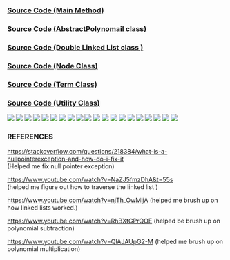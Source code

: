 ### [Source Code (Main Method)](https://github.com/tasnimul2/polynomial_Calculator/blob/master/Polynomial.java)
### [Source Code (AbstractPolynomail class)](https://github.com/tasnimul2/polynomial_Calculator/blob/master/AbstractPolynomial.java)
### [Source Code (Double Linked List class )](https://github.com/tasnimul2/polynomial_Calculator/blob/master/DList.java)
### [Source Code (Node Class)](https://github.com/tasnimul2/polynomial_Calculator/blob/master/DNode.java)
### [Source Code (Term Class)](https://github.com/tasnimul2/polynomial_Calculator/blob/master/Term.java)
### [Source Code (Utility Class)](https://github.com/tasnimul2/polynomial_Calculator/blob/master/Utility.java)

![](https://i.imgur.com/Bpc2uRc.png)
![](https://i.imgur.com/dCAnm6W.png)
![](https://i.imgur.com/6kIxxeq.png)
![](https://i.imgur.com/jRzRIys.png)
![](https://i.imgur.com/8lEeZOC.png)
![](https://i.imgur.com/ayuYYbG.png)
![](https://i.imgur.com/W1x6eCg.png)
![](https://i.imgur.com/DsX8xWv.png)
![](https://i.imgur.com/6ohaFsU.png)
![](https://i.imgur.com/gshtea9.png)
![](https://i.imgur.com/kPAkyYM.png)
![](https://i.imgur.com/nsWlFOZ.png)
![](https://i.imgur.com/ma96Vnz.png)
![](https://i.imgur.com/tjUsp2U.png)
![](https://i.imgur.com/EqLkGpl.png)
![](https://i.imgur.com/NTXie1m.png)
![](https://i.imgur.com/jaZoeXy.png)
![](https://i.imgur.com/Ku6XsqJ.png)
![](https://i.imgur.com/IVW4xM0.png)
![](https://i.imgur.com/wlb1fuk.png)





### REFERENCES


https://stackoverflow.com/questions/218384/what-is-a-nullpointerexception-and-how-do-i-fix-it       
(Helped me fix null pointer exception)

https://www.youtube.com/watch?v=NaZJ5fmzDhA&t=55s  
(helped me figure out how to traverse the linked list )

https://www.youtube.com/watch?v=njTh_OwMljA 
(helped me brush up on how linked lists worked.)

https://www.youtube.com/watch?v=RhBXtGPrQOE 
(helped be brush up on polynomial subtraction)

https://www.youtube.com/watch?v=QlAJAUpG2-M 
(helped me brush up on polynomial multiplication)


